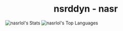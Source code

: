 <h1 align="center">nsrddyn - nasr</h1>

![nasrlol's Stats](https://github-readme-stats.vercel.app/api?username=nasrlol&theme=dracula&show_icons=true&hide_border=false&count_private=true)
![nasrlol's Top Languages](https://github-readme-stats.vercel.app/api/top-langs/?username=nasrlol&theme=dracula&show_icons=true&hide_border=false&layout=compact)

